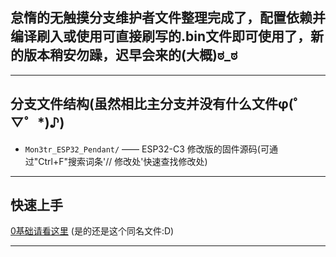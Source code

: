 ## 怠惰的无触摸分支维护者文件整理完成了，配置依赖并编译刷入或使用可直接刷写的.bin文件即可使用了，新的版本稍安勿躁，迟早会来的(大概)ಠ⁠_⁠ಠ

---

## 分支文件结构(虽然相比主分支并没有什么文件φ(゜▽゜*)♪)

- `Mon3tr_ESP32_Pendant/` —— ESP32-C3 修改版的固件源码(可通过"Ctrl+F"搜索词条'// 修改处'快速查找修改处)

---

## 快速上手

[0基础请看这里](EZBuild.md) (是的还是这个同名文件:D)

---

